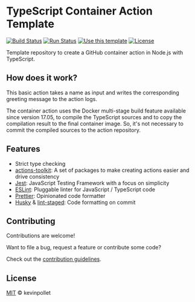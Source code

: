 # TypeScript Container Action Template

[![Build Status](https://github.com/kevinpollet/typescript-container-action-template/workflows/Build/badge.svg)][9]
[![Run Status](https://github.com/kevinpollet/typescript-container-action-template/workflows/Run/badge.svg)][9]
[![Use this template](https://img.shields.io/badge/✨%20Use%20this%20template%20%20✨-blueviolet.svg)][10]
[![License](https://img.shields.io/badge/license-MIT-blue.svg)][1]

Template repository to create a GitHub container action in Node.js with TypeScript.

## How does it work?

This basic action takes a name as input and writes the corresponding greeting message to the action logs.

The container action uses the Docker multi-stage build feature available since version 17.05, to compile the TypeScript sources and to copy the compilation result to the final container image. So, it's not necessary to commit the compiled sources to the action repository.

## Features

- Strict type checking
- [actions-toolkit][3]: A set of packages to make creating actions easier and drive consistency
- [Jest][4]: JavaScript Testing Framework with a focus on simplicity
- [ESLint][5]: Pluggable linter for JavaScript / TypeScript code
- [Prettier][6]: Opinionated code formatter
- [Husky][7] & [lint-staged][8]: Code formatting on commit

## Contributing

Contributions are welcome!

Want to file a bug, request a feature or contribute some code?

Check out the [contribution guidelines][2].

## License

[MIT][1] © kevinpollet

[1]: ./LICENSE.md
[2]: ./CONTRIBUTING.md
[3]: https://github.com/actions/toolkit
[4]: https://jestjs.io/
[5]: https://github.com/typescript-eslint/typescript-eslint#typescript-eslint
[6]: https://prettier.io/
[7]: https://github.com/typicode/husky
[8]: https://github.com/okonet/lint-staged
[9]: https://github.com/kevinpollet/typescript-container-action-template/actions
[10]: https://github.com/kevinpollet/typescript-container-action-template/generate
